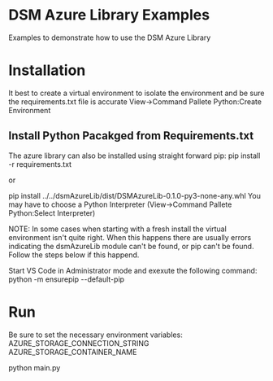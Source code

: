 # DSM Azure Library Examples
Examples to demonstrate how to use the DSM Azure Library

# Installation
It best to create a virtual environment to isolate the environment and be sure the requirements.txt file is accurate
View->Command Pallete Python:Create Environment

## Install Python Pacakged from Requirements.txt
The azure library can also be installed using straight forward pip:
pip install -r requirements.txt

or

pip install ../../dsmAzureLib/dist/DSMAzureLib-0.1.0-py3-none-any.whl
You may have to choose a Python Interpreter (View->Command Pallete Python:Select Interpreter)

NOTE:
In some cases when starting with a fresh install the virtual environment isn't quite right.  When this happens there are usually errors indicating the dsmAzureLib module can't be found, or pip can't be found.  Follow the steps below if this happend.

Start VS Code in Administrator mode and exexute the following command:
python -m ensurepip --default-pip

# Run
Be sure to set the necessary environment variables:
AZURE_STORAGE_CONNECTION_STRING
AZURE_STORAGE_CONTAINER_NAME

python main.py